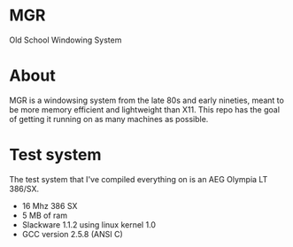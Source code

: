 # MGR
Old School Windowing System

# About

MGR is a windowsing system from the late 80s and early nineties, meant to be more memory efficient and lightweight than X11. This repo has the goal of getting it running on as many machines as possible.

# Test system
The test system that I've compiled everything on is an AEG Olympia LT 386/SX. 
* 16 Mhz 386 SX
* 5 MB of ram
* Slackware 1.1.2 using linux kernel 1.0
* GCC version 2.5.8 (ANSI C)
